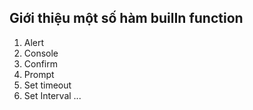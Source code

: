## Giới thiệu một số hàm builIn function

1. Alert
2. Console
3. Confirm
4. Prompt
5. Set timeout
6. Set Interval
   ...
